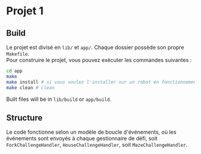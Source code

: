 # Projet 1

## Build

Le projet est divisé en `lib/` et `app/`. Chaque dossier possède son propre `Makefile`.  
Pour construire le projet, vous pouvez exécuter les commandes suivantes :

```sh
cd app
make
make install # si vous voulez l'installer sur un robot en fonctionnement
make clean # clean
```

Built files will be in `lib/build` or `app/build`.

## Structure

Le code fonctionne selon un modèle de boucle d'événements, où les événements sont envoyés à chaque gestionnaire de défi, soit `ForkChallengeHandler`, `HouseChallengeHandler`, soit `MazeChallengeHandler`.
